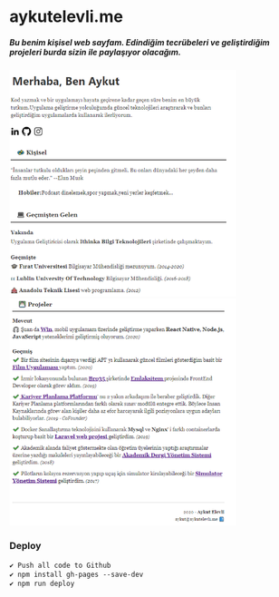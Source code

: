 # aykutelevli.me

##### Bu benim kişisel web sayfam. Edindiğim tecrübeleri ve geliştirdiğim projeleri burda sizin ile paylaşıyor olacağım.

<img src="./images/page-1.png" width="400" height="400">
<img src="./images/page-3.png" width="400" height="400">

### Deploy

    ✔️ Push all code to Github
    ✔️ npm install gh-pages --save-dev
    ✔️ npm run deploy